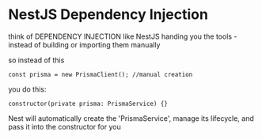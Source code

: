 # NestJS Dependency Injection

think of DEPENDENCY INJECTION like NestJS handing you the tools - instead of building or importing
them manually

so instead of this

```
const prisma = new PrismaClient(); //manual creation
```

you do this:

```
constructor(private prisma: PrismaService) {}
```

Nest will automatically create the 'PrismaService', manage its lifecycle, and pass it into the constructor for you
